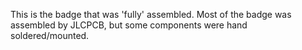 This is the badge that was 'fully' assembled.  Most of the badge was assembled by JLCPCB, but some components were hand soldered/mounted.
